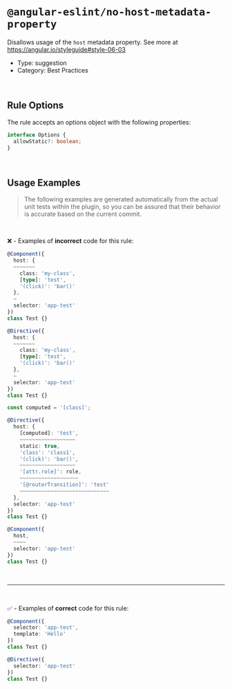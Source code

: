 <!--

  DO NOT EDIT.

  This markdown file was autogenerated using a mixture of the following files as the source of truth for its data:
  - ../../src/rules/no-host-metadata-property.ts
  - ../../tests/rules/no-host-metadata-property/cases.ts

  In order to update this file, it is therefore those files which need to be updated, as well as potentially the generator script:
  - ../../../../tools/scripts/generate-rule-docs.ts

-->

# `@angular-eslint/no-host-metadata-property`

Disallows usage of the `host` metadata property. See more at https://angular.io/styleguide#style-06-03

- Type: suggestion
- Category: Best Practices

<br>

## Rule Options

The rule accepts an options object with the following properties:

```ts
interface Options {
  allowStatic?: boolean;
}

```

<br>

## Usage Examples

> The following examples are generated automatically from the actual unit tests within the plugin, so you can be assured that their behavior is accurate based on the current commit.

<br>

❌ - Examples of **incorrect** code for this rule:

```ts
@Component({
  host: {
  ~~~~~~~
    class: 'my-class',
    [type]: 'test',
    '(click)': 'bar()'
  },
  ~
  selector: 'app-test'
})
class Test {}
```

```ts
@Directive({
  host: {
  ~~~~~~~
    class: 'my-class',
    [type]: 'test',
    '(click)': 'bar()'
  },
  ~
  selector: 'app-test'
})
class Test {}
```

```ts
const computed = '[class]';

@Directive({
  host: {
    [computed]: 'test',
    ~~~~~~~~~~~~~~~~~~
    static: true,
    'class': 'class1',
    '(click)': 'bar()',
    ~~~~~~~~~~~~~~~~~~
    '[attr.role]': role,
    ~~~~~~~~~~~~~~~~~~~
    '[@routerTransition]': 'test'
    ~~~~~~~~~~~~~~~~~~~~~~~~~~~~~
  },
  selector: 'app-test'
})
class Test {}
```

```ts
@Component({
  host,
  ~~~~
  selector: 'app-test'
})
class Test {}
```

<br>

---

<br>

✅ - Examples of **correct** code for this rule:

```ts
@Component({
  selector: 'app-test',
  template: 'Hello'
})
class Test {}
```

```ts
@Directive({
  selector: 'app-test'
})
class Test {}
```
